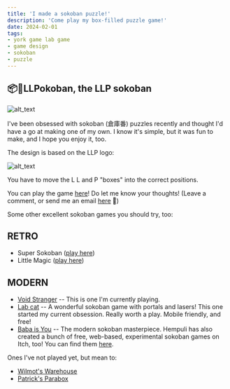 ```yaml
---
title: 'I made a sokoban puzzle!'
description: 'Come play my box-filled puzzle game!'
date: 2024-02-01
tags:
- york game lab game
- game design
- sokoban
- puzzle
---
```


## 📦🫷LLPokoban, the LLP sokoban

![alt_text](/assets/images/llpokoban.png "LLPokoban screenshot")


I've been obsessed with sokoban (倉庫番) puzzles recently and thought I'd have a go at making one of my own. I know it's simple, but it was fun to make, and I hope you enjoy it, too.

The design is based on the LLP logo:

![alt_text](/assets/images/llplogo.png "LLP Logo")

You have to move the L L and P "boxes" into the correct positions. 

You can play the game [here](https://cheapshot.itch.io/llpokoban)! Do let me know your thoughts! (Leave a comment, or send me an email [here](mailto:york@meiji.ac.jp) 📧) 


Some other excellent sokoban games you should try, too:

## RETRO

* Super Sokoban ([play here](https://oldgameshelf.com/games/snes/super-soukoban-2796))
* Little Magic ([play here](https://oldgameshelf.com/games/snes/little-magic-2033))

## MODERN

* [Void Stranger](https://store.steampowered.com/app/2121980/Void_Stranger/) -- This is one I'm currently playing.
* [Lab cat](https://www.lexaloffle.com/bbs/?tid=54754) -- A wonderful sokoban game with portals and lasers! This one started my current obsession. Really worth a play. Mobile friendly, and free!
* [Baba is You](https://store.steampowered.com/app/736260/Baba_Is_You/) -- The modern sokoban masterpiece. Hempuli has also created a bunch of free, web-based, experimental sokoban games on Itch, too! You can find them [here](https://itch.io/c/4014684/tiny-block-pushers).

Ones I've not played yet, but mean to:
* [Wilmot's Warehouse](https://store.steampowered.com/app/839870/Wilmots_Warehouse/)
* [Patrick's Parabox](https://store.steampowered.com/app/1260520/Patricks_Parabox/)